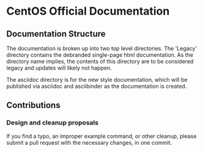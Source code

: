 # CentOS Official Documentation

## Documentation Structure

The documentation is broken up into two top level directories. The 'Legacy'
directory contains the debranded single-page html documentation. As the
directory name implies, the contents of this directory are to be considered
legacy and updates will likely not happen.

The asciidoc directory is for the new style documentation, which will be
published via asciidoc and asciibinder as the documentation is created.


## Contributions

### Design and cleanup proposals

If you find a typo, an improper example command, or other cleanup, please
submit a pull request with the necessary changes, in one commit.
